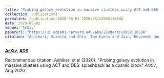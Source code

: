 ```yaml
---
title: "Probing galaxy evolution in massive clusters using ACT and DES: splashback as a cosmic clock"
collection: publications
permalink: /publication/2020-08-01-2020arXiv200811663A
date: 2020-08-01
venue: "ArXiv"
paperurl: "https://ui.adsabs.harvard.edu/abs/2020arXiv200811663A"
citation: "Adhikari, Susmita and Shin, Tae-hyeon and Jain, Bhuvnesh and Hilton, Matt and Baxter, Eric and Chang, Chihway and Wechsler, Risa H. and Battaglia, Nick and Bond, J. Richard and Bocquet, Sebastian and DeRose, Joseph and Choi, Steve K. and Devlin, Mark and Dunkley, Jo and Evrard, August E. and Ferraro, Simone and Hill, J. Colin and Hughes, John P. and Gallardo, Patricio A. and Lokken, Martine and MacInnis, Amanda and McMahon, Jeffrey and Madhavacheril, Mathew S. and Nati, Frederico and Newburgh, Laura B. and Niemack, Michael D. and Page, Lyman A. and Palmese, Antonella and Partridge, Bruce and Rozo, Eduardo and Rykoff, Eli and Salatino, Maria and Schillaci, Alessandro and Sehgal, Neelima and Sif'on, Crist'obal and To, Chun-Hao and Wollack, Ed and Wu, Hao-Yi and Xu, Zhilei and Aguena, Michel and Allam, Sahar and Amon, Alexandra and Annis, James and Avila, Santiago and Bacon, David and Bertin, Emmanuel and Bhargava, Sunayana and Brooks, David and Burke, David L. and Rosell, Aurelio C. and Carrasco Kind, Matias and Carretero, Jorge and Castander, Francisco Javier and Choi, Ami and Costanzi, Matteo and da Costa, Luiz N. and De Vicente, Juan and Desai, Shantanu and Diehl, Thomas H. and Doel, Peter and Everett, Spencer and Ferrero, Ismael and Fert'e, Agn`es and Flaugher, Brenna and Fosalba, Pablo and Frieman, Josh and Garc'ia-Bellido, Juan and Gaztanaga, Enrique and Gruen, Daniel and Gruendl, Robert A. and Gschwend, Julia and Gutierrez, Gaston and Hartley, Will G. and Hinton, Samuel R. and Hollowood, Devon L. and Honscheid, Klaus and James, David J. and Jeltema, Tesla and Kuehn, Kyler and Kuropatkin, Nikolay and Lahav, Ofer and Lima, Marcos and Maia, Marcio A.~G. and Marshall, Jennifer L. and Martini, Paul and Melchior, Peter and Menanteau, Felipe and Miquel, Ramon and Morgan, Robert and Ogando, Ricardo L.~C. and Paz-Chinch'on, Francisco and Plazas Malag'on, Andr'es and Sanchez, Eusebio and Santiago, Basilio and Scarpine, Vic and Serrano, Santiago and Sevilla-Noarbe, Ignacio and Smith, Mathew and Soares-Santos, Marcelle and Suchyta, Eric and Swanson, Molly E.~C. and Varga, Tamas N. and Wilkinson, Reese D. and Zhang, Yuanyuan and Austermann, Jason E. and Beall, James A. and Becker, Daniel T. and Denison, Edward V. and Duff, Shannon M. and Hilton, Gene C. and Hubmayr, Johannes and Ullom, Joel N. and Van Lanen, Jeff and Vale, Leila R. and DES Collaboration and ACT Collaboration. &quot;Probing galaxy evolution in massive clusters using ACT and DES: splashback as a cosmic clock.&quot; <i>ArXiv</i>, Aug 2020"
---
```


[**ArXiv**](https://arxiv.org/abs/2008.11663), [**ADS**](https://ui.adsabs.harvard.edu/abs/2020arXiv200811663A)

Recommended citation: Adhikari et al (2020). "Probing galaxy evolution in massive clusters using ACT and DES: splashback as a cosmic clock" <i>ArXiv</i>, Aug 2020
